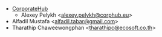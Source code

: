 - [CorporateHub](https://corporatehub.eu/)
  - Alexey Pelykh \<<alexey.pelykh@corphub.eu>\>
- Alfadil Mustafa \<<alfadil.tabar@gmail.com>\>
- Tharathip Chaweewongphan \<<tharathipc@ecosoft.co.th>\>
